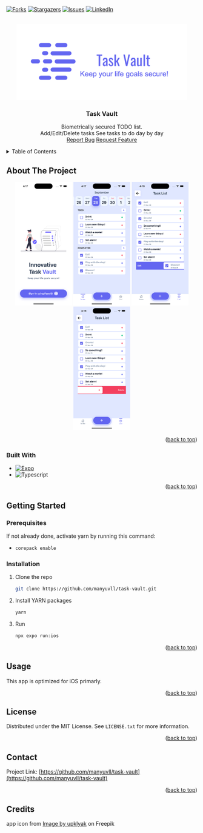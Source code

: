 <!-- Improved compatibility of back to top link: See: https://github.com/othneildrew/Best-README-Template/pull/73 -->

<a name="readme-top"></a>

<!--
*** Thanks for checking out the Best-README-Template. If you have a suggestion
*** that would make this better, please fork the repo and create a pull request
*** or simply open an issue with the tag "enhancement".
*** Don't forget to give the project a star!
*** Thanks again! Now go create something AMAZING! :D
-->

<!-- PROJECT SHIELDS -->
<!--
*** I'm using markdown "reference style" links for readability.
*** Reference links are enclosed in brackets [ ] instead of parentheses ( ).
*** See the bottom of this document for the declaration of the reference variables
*** for contributors-url, forks-url, etc. This is an optional, concise syntax you may use.
*** https://www.markdownguide.org/basic-syntax/#reference-style-links
-->

[![Forks][forks-shield]][forks-url]
[![Stargazers][stars-shield]][stars-url]
[![Issues][issues-shield]][issues-url]
[![LinkedIn][linkedin-shield]][linkedin-url]

<!-- PROJECT LOGO -->
<br />
<div align="center">
  <a href="https://github.com/manyuvll/task-vault">
    <img src="docs/images/logo.png" alt="Logo" width="400" height="00" style="width: 450px; 
height: 200px; 
object-fit: cover;
object-position: 40% 50%; ">
  </a>

<h3 align="center">Task Vault</h3>

  <p align="center">
    Biometrically secured TODO list.
    <br />
Add/Edit/Delete tasks      
See tasks to do day by day
    <br />
    <a href="https://github.com/manyuvll/task-vault/issues">Report Bug</a>
    <a href="https://github.com/manyuvll/task-vault/issues">Request Feature</a>

  </p>
</div>

<!-- TABLE OF CONTENTS -->
<details>
  <summary>Table of Contents</summary>
  <ol>
    <li>
      <a href="#about-the-project">About The Project</a>
      <ul>
        <li><a href="#built-with">Built With</a></li>
      </ul>
    </li>
    <li>
      <a href="#getting-started">Getting Started</a>
      <ul>
        <li><a href="#prerequisites">Prerequisites</a></li>
        <li><a href="#installation">Installation</a></li>
      </ul>
    </li>
    <li><a href="#usage">Usage</a></li>
    <li><a href="#license">License</a></li>
    <li><a href="#contact">Contact</a></li>
  </ol>
</details>

<!-- ABOUT THE PROJECT -->

## About The Project

<div>

<p align="center">
  <img src="docs/images/login.png" width="150" title="hover text">
  <img src="docs/images/home.png" width="150" alt="accessibility text">
  <img src="docs/images/swipeleft.png" width="150" title="hover text">
  <img src="docs/images/swiperight.png" width="150" alt="accessibility text">
</p>

<p align="right">(<a href="#readme-top">back to top</a>)</p>

### Built With

- [![Expo][Expo]][Expo-url]
- ![Typescript](https://img.shields.io/badge/TypeScript-007ACC?style=for-the-badge&logo=typescript&logoColor=white)

<p align="right">(<a href="#readme-top">back to top</a>)</p>

<!-- GETTING STARTED -->

## Getting Started

### Prerequisites

If not already done, activate yarn by running this command:

- ```sh
  corepack enable
  ```

### Installation

1. Clone the repo
   ```sh
   git clone https://github.com/manyuvll/task-vault.git
   ```
2. Install YARN packages
   ```sh
   yarn
   ```
3. Run
   ```sh
   npx expo run:ios
   ```

<p align="right">(<a href="#readme-top">back to top</a>)</p>

<!-- USAGE EXAMPLES -->

## Usage

This app is optimized for iOS primarly.

<p align="right">(<a href="#readme-top">back to top</a>)</p>

<!-- LICENSE -->

## License

Distributed under the MIT License. See `LICENSE.txt` for more information.

<p align="right">(<a href="#readme-top">back to top</a>)</p>

<!-- CONTACT -->

## Contact

Project Link: [https://github.com/manyuvll/task-vault](https://github.com/manyuvll/task-vault)

<p align="right">(<a href="#readme-top">back to top</a>)</p>

<!-- MARKDOWN LINKS & IMAGES -->
<!-- https://www.markdownguide.org/basic-syntax/#reference-style-links -->

## Credits

app icon from <a href="https://www.freepik.com/free-photo/3d-illustration-pen-putting-blue-ticks-paper_33062183.htm#query=todo&position=3&from_view=search&track=sph">Image by upklyak</a> on Freepik

[contributors-shield]: https://img.shields.io/github/contributors/manyuvll/task-vault.svg?style=for-the-badge
[contributors-url]: https://github.com/manyuvll/task-vault/graphs/contributors
[forks-shield]: https://img.shields.io/github/forks/manyuvll/task-vault.svg?style=for-the-badge
[forks-url]: https://github.com/manyuvll/task-vault/network/members
[stars-shield]: https://img.shields.io/github/stars/manyuvll/task-vault.svg?style=for-the-badge
[stars-url]: https://github.com/manyuvll/task-vault/stargazers
[issues-shield]: https://img.shields.io/github/issues/manyuvll/task-vault.svg?style=for-the-badge
[issues-url]: https://github.com/manyuvll/task-vault/issues
[license-shield]: https://img.shields.io/github/license/manyuvll/task-vault.svg?style=for-the-badge
[license-url]: https://github.com/manyuvll/task-vault/blob/master/LICENSE.txt
[linkedin-shield]: https://img.shields.io/badge/-LinkedIn-black.svg?style=for-the-badge&logo=linkedin&colorB=555
[linkedin-url]: https://www.linkedin.com/in/emanuele-vella/
[login]: docs/images/login.png
[home]: docs/images/home.png
[swipeleft]: docs/images/swipeleft.png
[swiperight]: docs/images/swiperight.png
[add-edit]: docs/images/add-edit.png
[Expo]: https://img.shields.io/badge/Expo-fff.svg?style=for-the-badge&logo=EXPO&labelColor=fff&logoColor=000
[Expo-url]: https://expo.dev/
